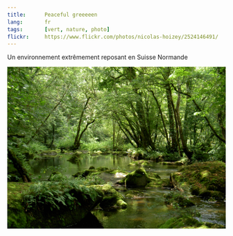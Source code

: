 ```yaml
---
title:      Peaceful greeeeen
lang:       fr
tags:       [vert, nature, photo]
flickr:     https://www.flickr.com/photos/nicolas-hoizey/2524146491/
---
```


Un environnement extrêmement reposant en Suisse Normande

![](20040822-Peaceful-greeeeen.jpg)
